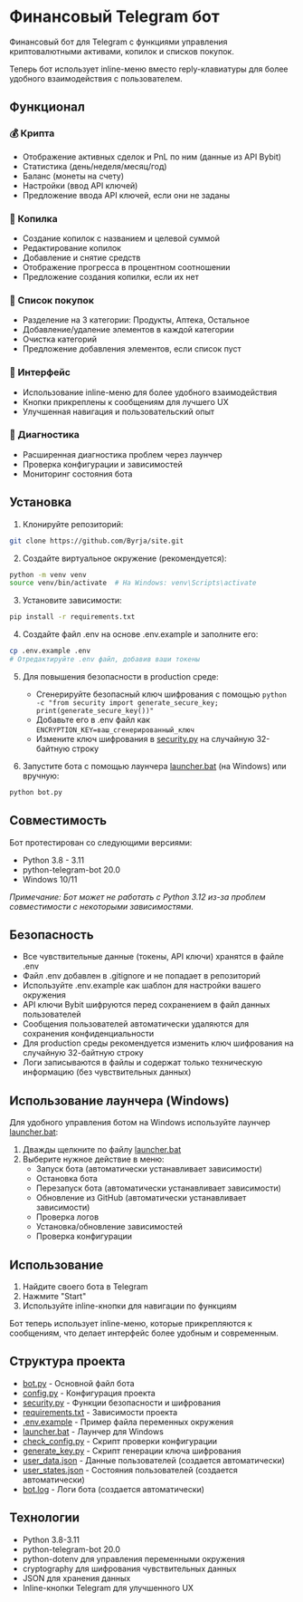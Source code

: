 # Финансовый Telegram бот

Финансовый бот для Telegram с функциями управления криптовалютными активами, копилок и списков покупок.

Теперь бот использует inline-меню вместо reply-клавиатуры для более удобного взаимодействия с пользователем.

## Функционал

### 💰 Крипта
- Отображение активных сделок и PnL по ним (данные из API Bybit)
- Статистика (день/неделя/месяц/год)
- Баланс (монеты на счету)
- Настройки (ввод API ключей)
- Предложение ввода API ключей, если они не заданы

### 🏦 Копилка
- Создание копилок с названием и целевой суммой
- Редактирование копилок
- Добавление и снятие средств
- Отображение прогресса в процентном соотношении
- Предложение создания копилки, если их нет

### 🛒 Список покупок
- Разделение на 3 категории: Продукты, Аптека, Остальное
- Добавление/удаление элементов в каждой категории
- Очистка категорий
- Предложение добавления элементов, если список пуст

### 🎨 Интерфейс
- Использование inline-меню для более удобного взаимодействия
- Кнопки прикреплены к сообщениям для лучшего UX
- Улучшенная навигация и пользовательский опыт

### 🔧 Диагностика
- Расширенная диагностика проблем через лаунчер
- Проверка конфигурации и зависимостей
- Мониторинг состояния бота

## Установка

1. Клонируйте репозиторий:
```bash
git clone https://github.com/Byrja/site.git
```

2. Создайте виртуальное окружение (рекомендуется):
```bash
python -m venv venv
source venv/bin/activate  # На Windows: venv\Scripts\activate
```

3. Установите зависимости:
```bash
pip install -r requirements.txt
```

4. Создайте файл .env на основе .env.example и заполните его:
```bash
cp .env.example .env
# Отредактируйте .env файл, добавив ваши токены
```

5. Для повышения безопасности в production среде:
   - Сгенерируйте безопасный ключ шифрования с помощью `python -c "from security import generate_secure_key; print(generate_secure_key())"`
   - Добавьте его в .env файл как `ENCRYPTION_KEY=ваш_сгенерированный_ключ`
   - Измените ключ шифрования в [security.py](file:///d:/Users/br/Documents/GitHub/site/security.py) на случайную 32-байтную строку

6. Запустите бота с помощью лаунчера [launcher.bat](file:///d:/Users/br/Documents/GitHub/site/launcher.bat) (на Windows) или вручную:
```bash
python bot.py
```

## Совместимость

Бот протестирован со следующими версиями:
- Python 3.8 - 3.11
- python-telegram-bot 20.0
- Windows 10/11

*Примечание: Бот может не работать с Python 3.12 из-за проблем совместимости с некоторыми зависимостями.*

## Безопасность

- Все чувствительные данные (токены, API ключи) хранятся в файле .env
- Файл .env добавлен в .gitignore и не попадает в репозиторий
- Используйте .env.example как шаблон для настройки вашего окружения
- API ключи Bybit шифруются перед сохранением в файл данных пользователей
- Сообщения пользователей автоматически удаляются для сохранения конфиденциальности
- Для production среды рекомендуется изменить ключ шифрования на случайную 32-байтную строку
- Логи записываются в файлы и содержат только техническую информацию (без чувствительных данных)

## Использование лаунчера (Windows)

Для удобного управления ботом на Windows используйте лаунчер [launcher.bat](file:///d:/Users/br/Documents/GitHub/site/launcher.bat):

1. Дважды щелкните по файлу [launcher.bat](file:///d:/Users/br/Documents/GitHub/site/launcher.bat)
2. Выберите нужное действие в меню:
   - Запуск бота (автоматически устанавливает зависимости)
   - Остановка бота
   - Перезапуск бота (автоматически устанавливает зависимости)
   - Обновление из GitHub (автоматически устанавливает зависимости)
   - Проверка логов
   - Установка/обновление зависимостей
   - Проверка конфигурации

## Использование

1. Найдите своего бота в Telegram
2. Нажмите "Start"
3. Используйте inline-кнопки для навигации по функциям

Бот теперь использует inline-меню, которые прикрепляются к сообщениям, что делает интерфейс более удобным и современным.

## Структура проекта

- [bot.py](file:///d:/Users/br/Documents/GitHub/site/bot.py) - Основной файл бота
- [config.py](file:///d:/Users/br/Documents/GitHub/site/config.py) - Конфигурация проекта
- [security.py](file:///d:/Users/br/Documents/GitHub/site/security.py) - Функции безопасности и шифрования
- [requirements.txt](file:///d:/Users/br/Documents/GitHub/site/requirements.txt) - Зависимости проекта
- [.env.example](file:///d:/Users/br/Documents/GitHub/site/.env.example) - Пример файла переменных окружения
- [launcher.bat](file:///d:/Users/br/Documents/GitHub/site/launcher.bat) - Лаунчер для Windows
- [check_config.py](file:///d:/Users/br/Documents/GitHub/site/check_config.py) - Скрипт проверки конфигурации
- [generate_key.py](file:///d:/Users/br/Documents/GitHub/site/generate_key.py) - Скрипт генерации ключа шифрования
- [user_data.json](file:///d:/Users/br/Documents/GitHub/site/user_data.json) - Данные пользователей (создается автоматически)
- [user_states.json](file:///d:/Users/br/Documents/GitHub/site/user_states.json) - Состояния пользователей (создается автоматически)
- [bot.log](file:///d:/Users/br/Documents/GitHub/site/bot.log) - Логи бота (создается автоматически)

## Технологии

- Python 3.8-3.11
- python-telegram-bot 20.0
- python-dotenv для управления переменными окружения
- cryptography для шифрования чувствительных данных
- JSON для хранения данных
- Inline-кнопки Telegram для улучшенного UX